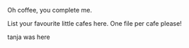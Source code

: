 Oh coffee, you complete me.

List your favourite little cafes here. One file per cafe please!

tanja was here
